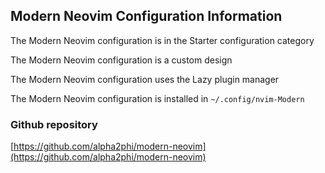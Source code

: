 ## Modern Neovim Configuration Information

The Modern Neovim configuration is in the Starter configuration category

The Modern Neovim configuration is a custom design

The Modern Neovim configuration uses the Lazy plugin manager

The Modern Neovim configuration is installed in `~/.config/nvim-Modern`

### Github repository

[https://github.com/alpha2phi/modern-neovim](https://github.com/alpha2phi/modern-neovim)

